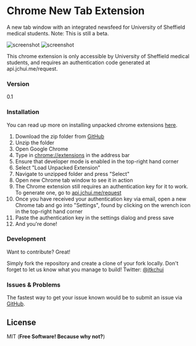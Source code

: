 # Chrome New Tab Extension

A new tab window with an integrated newsfeed for University of Sheffield medical students. Note: This is still a beta.

![screenshot](http://api.jchui.me/minerva/images/screenshots/screenshot1.png)
![screenshot](http://api.jchui.me/minerva/images/screenshots/screenshot2.png)

This chrome extension is only accessible by University of Sheffield medical students, and requires an authentication code generated at api.jchui.me/request.

### Version
0.1

### Installation

You can read up more on installing unpacked chrome extensions [here](https://developer.chrome.com/extensions/getstarted#unpacked).

1. Download the zip folder from [GitHub](https://github.com/jchui/NewsfeedChromeTab/archive/master.zip)
2. Unzip the folder
3. Open Google Chrome
4. Type in [chrome://extensions](chrome://extensions) in the address bar
5. Ensure that developer mode is enabled in the top-right hand corner
6. Select "Load Unpacked Extension"
7. Navigate to unzipped folder and press "Select"
8. Open new Chrome tab window to see it in action
9. The Chrome extension still requires an authentication key for it to work. To generate one, go to [api.jchui.me/request](http://api.jchui.me/request)
10. Once you have received your authentication key via email, open a new Chrome tab and go into "Settings", found by clicking on the wrench icon in the top-right hand corner
11. Paste the authentication key in the settings dialog and press save
12. And you're done!

### Development

Want to contribute? Great!

Simply fork the repository and create a clone of your fork locally. Don't forget to let us know what you manage to build! 
Twitter: [@jtkchui](http://twitter.com/jtkchui)

### Issues & Problems
The fastest way to get your issue known would be to submit an issue via [GitHub](https://github.com/jchui/NewsfeedChromeTab/issues). 

License
----
MIT (**Free Software! Because why not?**)
